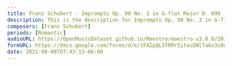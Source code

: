 ```yaml
---
title: Franz Schubert - Impromptu Op. 90 No. 3 in G-flat Major D. 899 (8)
description: This is the description for Impromptu Op. 90 No. 3 in G-flat Major D. 899 by Franz Schubert
composers: [Franz Schubert]
periods: [Romantic]
audioURL: https://OpenMusicDataset.github.io/Maestro/maestro-v3.0.0/2017/MIDI-Unprocessed_082_PIANO082_MID--AUDIO-split_07-09-17_Piano-e_2_-04_wav--3.midi
formURL: https://docs.google.com/forms/d/e/1FAIpQLSfRMrSitau3NlTako3cOu1MMFXBW6xsZCEbo42ZKb0rEaEUaw/viewform
date: 2021-08-08T07:43:13-06:00
---
```

